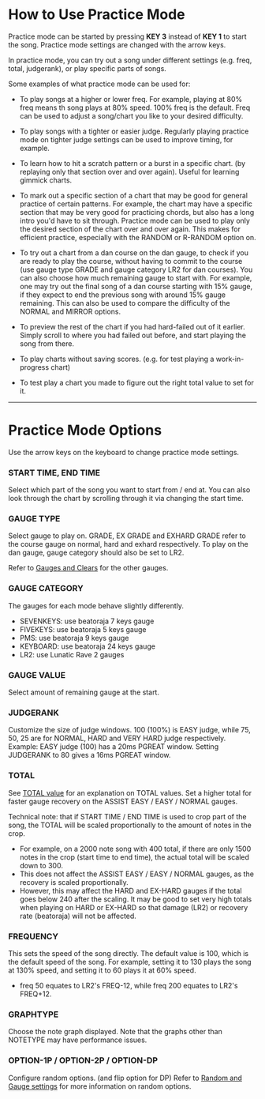 # How to Use Practice Mode

Practice mode can be started by pressing **KEY 3** instead of **KEY 1** to start the song. Practice mode settings are changed with the arrow keys.

In practice mode, you can try out a song under different settings (e.g. freq, total, judgerank), or play specific parts of songs.

Some examples of what practice mode can be used for:

- To play songs at a higher or lower freq. For example, playing at 80% freq means th song plays at 80% speed. 100% freq is the default. Freq can be used to adjust a song/chart you like to your desired difficulty.

- To play songs with a tighter or easier judge. Regularly playing practice mode on tighter judge settings can be used to improve timing, for example.

- To learn how to hit a scratch pattern or a burst in a specific chart. (by replaying only that section over and over again). Useful for learning gimmick charts.

- To mark out a specific section of a chart that may be good for general practice of certain patterns. For example, the chart may have a specific section that may be very good for practicing chords, but also has a long intro you'd have to sit through. Practice mode can be used to play only the desired section of the chart over and over again. This makes for efficient practice, especially with the RANDOM or R-RANDOM option on.

- To try out a chart from a dan course on the dan gauge, to check if you are ready to play the course, without having to commit to the course (use gauge type GRADE and gauge category LR2 for dan courses). You can also choose how much remaining gauge to start with. For example, one may try out the final song of a dan course starting with 15% gauge, if they expect to end the previous song with around 15% gauge remaining. This can also be used to compare the difficulty of the NORMAL and MIRROR options.

- To preview the rest of the chart if you had hard-failed out of it earlier. Simply scroll to where you had failed out before, and start playing the song from there.

- To play charts without saving scores. (e.g. for test playing a work-in-progress chart)

- To test play a chart you made to figure out the right total value to set for it.

----------
# Practice Mode Options

Use the arrow keys on the keyboard to change practice mode settings.

### START TIME, END TIME
Select which part of the song you want to start from / end at. You can also look through the chart by scrolling through it via changing the start time.

### GAUGE TYPE
Select gauge to play on. GRADE, EX GRADE and EXHARD GRADE refer to the course gauge on normal, hard and exhard respectively. To play on the dan gauge, gauge category should also be set to LR2.

Refer to [Gauges and Clears](Scores-and-Clears#gauges) for the other gauges.

### GAUGE CATEGORY
The gauges for each mode behave slightly differently.
- SEVENKEYS: use beatoraja 7 keys gauge
- FIVEKEYS: use beatoraja 5 keys gauge
- PMS: use beatoraja 9 keys gauge
- KEYBOARD: use beatoraja 24 keys gauge
- LR2: use Lunatic Rave 2 gauges

### GAUGE VALUE
Select amount of remaining gauge at the start. 

### JUDGERANK
Customize the size of judge windows. 100 (100%) is EASY judge, while 75, 50, 25 are for NORMAL, HARD and VERY HARD judge respectively.
Example: EASY judge (100) has a 20ms PGREAT window. Setting JUDGERANK to 80 gives a 16ms PGREAT window.

### TOTAL
See [TOTAL value](Scores-and-Clears#total-value) for an explanation on TOTAL values.
Set a higher total for faster gauge recovery on the ASSIST EASY / EASY / NORMAL gauges.

Technical note: that if START TIME / END TIME is used to crop part of the song, the TOTAL will be scaled proportionally to the amount of notes in the crop.
- For example, on a 2000 note song with 400 total, if there are only 1500 notes in the crop (start time to end time), the actual total will be scaled down to 300.
- This does not affect the ASSIST EASY / EASY / NORMAL gauges, as the recovery is scaled proportionally.
- However, this may affect the HARD and EX-HARD gauges if the total goes below 240 after the scaling. It may be good to set very high totals when playing on HARD or EX-HARD so that damage (LR2) or recovery rate (beatoraja) will not be affected.

### FREQUENCY
This sets the speed of the song directly. The default value is 100, which is the default speed of the song. For example, setting it to 130 plays the song at 130% speed, and setting it to 60 plays it at 60% speed.
- freq 50 equates to LR2's FREQ-12, while freq 200 equates to LR2's FREQ+12.

### GRAPHTYPE
Choose the note graph displayed. Note that the graphs other than NOTETYPE may have performance issues.

### OPTION-1P / OPTION-2P / OPTION-DP
Configure random options. (and flip option for DP)
Refer to [Random and Gauge settings](Configuration#random-and-gauge-settings) for more information on random options.